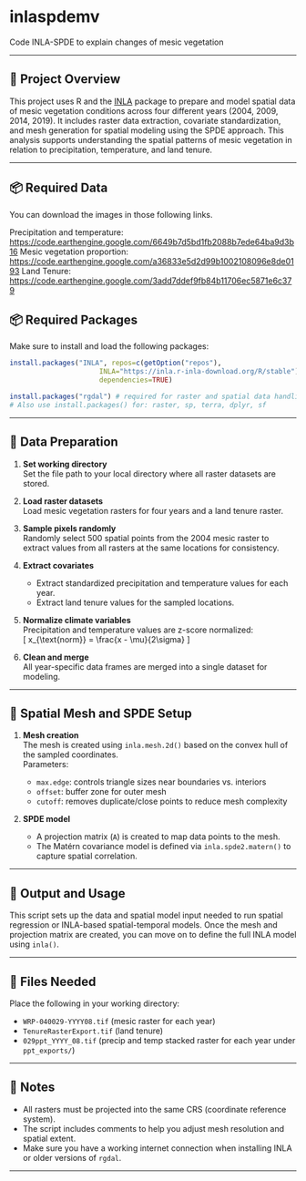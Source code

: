 # inlaspdemv
Code INLA-SPDE to explain changes of mesic vegetation 

---

## 📜 Project Overview

This project uses R and the [INLA](https://www.r-inla.org/) package to prepare and model spatial data of mesic vegetation conditions across four different years (2004, 2009, 2014, 2019). It includes raster data extraction, covariate standardization, and mesh generation for spatial modeling using the SPDE approach. This analysis supports understanding the spatial patterns of mesic vegetation in relation to precipitation, temperature, and land tenure.

---
## 📦 Required Data

You can download the images in those following links. 

Precipitation and temperature: https://code.earthengine.google.com/6649b7d5bd1fb2088b7ede64ba9d3b16
Mesic vegetation proportion: https://code.earthengine.google.com/a36833e5d2d99b1002108096e8de0193
Land Tenure: https://code.earthengine.google.com/3add7ddef9fb84b11706ec5871e6c379



## 📦 Required Packages

Make sure to install and load the following packages:

```r
install.packages("INLA", repos=c(getOption("repos"),
                      INLA="https://inla.r-inla-download.org/R/stable"),
                      dependencies=TRUE)

install.packages("rgdal") # required for raster and spatial data handling
# Also use install.packages() for: raster, sp, terra, dplyr, sf
```

---

## 📂 Data Preparation

1. **Set working directory**  
   Set the file path to your local directory where all raster datasets are stored.

2. **Load raster datasets**  
   Load mesic vegetation rasters for four years and a land tenure raster.

3. **Sample pixels randomly**  
   Randomly select 500 spatial points from the 2004 mesic raster to extract values from all rasters at the same locations for consistency.

4. **Extract covariates**  
   - Extract standardized precipitation and temperature values for each year.
   - Extract land tenure values for the sampled locations.

5. **Normalize climate variables**  
   Precipitation and temperature values are z-score normalized:  
   \[
   x_{\text{norm}} = \frac{x - \mu}{2\sigma}
   \]

6. **Clean and merge**  
   All year-specific data frames are merged into a single dataset for modeling.

---

## 🧠 Spatial Mesh and SPDE Setup

1. **Mesh creation**  
   The mesh is created using `inla.mesh.2d()` based on the convex hull of the sampled coordinates.  
   Parameters:
   - `max.edge`: controls triangle sizes near boundaries vs. interiors
   - `offset`: buffer zone for outer mesh
   - `cutoff`: removes duplicate/close points to reduce mesh complexity

2. **SPDE model**  
   - A projection matrix (`A`) is created to map data points to the mesh.
   - The Matérn covariance model is defined via `inla.spde2.matern()` to capture spatial correlation.

---

## 🧾 Output and Usage

This script sets up the data and spatial model input needed to run spatial regression or INLA-based spatial-temporal models. Once the mesh and projection matrix are created, you can move on to define the full INLA model using `inla()`.

---

## 📁 Files Needed

Place the following in your working directory:
- `WRP-040029-YYYY08.tif` (mesic raster for each year)
- `TenureRasterExport.tif` (land tenure)
- `029ppt_YYYY_08.tif` (precip and temp stacked raster for each year under `ppt_exports/`)

---

## 📌 Notes

- All rasters must be projected into the same CRS (coordinate reference system).
- The script includes comments to help you adjust mesh resolution and spatial extent.
- Make sure you have a working internet connection when installing INLA or older versions of `rgdal`.

---

